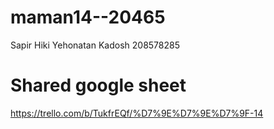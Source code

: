 ﻿# maman14--20465

Sapir Hiki
Yehonatan Kadosh 208578285

# Shared google sheet
https://trello.com/b/TukfrEQf/%D7%9E%D7%9E%D7%9F-14
